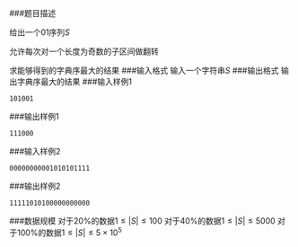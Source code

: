 ###题目描述

给出一个$01$序列$S$

允许每次对一个长度为奇数的子区间做翻转

求能够得到的字典序最大的结果
###输入格式
输入一个字符串$S$
###输出格式
输出字典序最大的结果
###输入样例1
```
101001
```
###输出样例1
```
111000
```
###输入样例2
```
00000000001010101111
```
###输出样例2
```
11111010100000000000
```
###数据规模
对于$20\%$的数据$1 \leq |S| \leq 100$
对于$40\%$的数据$1 \leq |S| \leq 5000$
对于$100\%$的数据$1 \leq |S| \leq 5 \times 10^5$